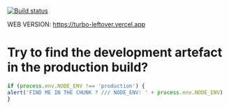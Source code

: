 [![Build status](https://ci.appveyor.com/api/projects/status/mc8jqmnsx2r94dr7?svg=true)](https://ci.appveyor.com/project/vapanov/webpack-leftover-strip)

WEB VERSION: https://turbo-leftover.vercel.app

# Try to find the development artefact in the production build?

```javascript
if (process.env.NODE_ENV !== 'production') {
alert('FIND ME IN THE CHUNK ? /// NODE_ENV: ' + process.env.NODE_ENV)
}
```
